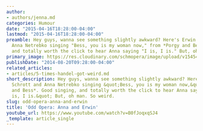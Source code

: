 ```yaml
---
author:
- authors/jenna.md
categories: Humour
date: "2015-04-16T18:28:00-04:00"
lastmod: "2015-04-16T18:28:00-04:00"
preamble: Hey guys, wanna see something slightly awkward? Here's Erwin Schrott and
  Anna Netrebko singing "Bess, you is my woman now," from *Porgy and Bess*. Good singing,
  and totally worth the click to hear Anna saying "I is, I is." But, oh man. So weird.
primary_image: https://res.cloudinary.com/schmopera/image/upload/v1545409169/media/webhook-uploads/1429223293223/o-ANNA-NETREBKO-ERWIN-facebook.jpg.jpg
publishDate: "2014-08-20T09:28:00-04:00"
related_articles:
- articles/5-times-handel-got-weird.md
short_description: Hey guys, wanna see something slightly awkward? Here&#039;s Erwin
  Schrott and Anna Netrebko singing &quot;Bess, you is my woman now,&quot; from *Porgy
  and Bess*. Good singing, and totally worth the click to hear Anna saying &quot;I
  is, I is.&quot; But, oh man. So weird.
slug: odd-opera-anna-and-erwin
title: 'Odd Opera: Anna and Erwin'
youtube_url: https://www.youtube.com/watch?v=B0fJoqxqSJ4
_template: article_single
---
```



